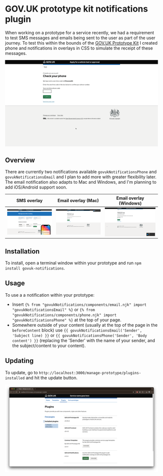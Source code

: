 # GOV.UK prototype kit notifications plugin

When working on a prototype for a service recently, we had a requirement to test SMS messages and emails being sent to the user as part of the user journey. To test this within the bounds of the [GOV.UK Prototype Kit](https://prototype-kit.service.gov.uk/) I created phone and notifications in overlays in CSS to simulate the receipt of these messages.

![Example of phone and email notifications](./screenshot-demo.gif?raw=true)

## Overview

There are currently two notifications available `govukNotificationsPhone` and `govukNotificationsEmail` and I plan to add more with greater flexibility later. The email notification also adapts to Mac and Windows, and I'm planning to add iOS/Android support soon.


| SMS overlay                                           | Email overlay (Mac)                                           | Email overlay (Windows)                                         |
| ----------------------------------------------------- | ------------------------------------------------------------- | --------------------------------------------------------------- |
| ![SMS overlay](./screenshot-phone-macos.png?raw=true) | ![Email overlay (Mac)](./screenshot-email-macos.png?raw=true) | ![Email overlay (Windows)](./screenshot-email-win.png?raw=true) |

## Installation

To install, open a terminal window within your prototype and run `npm install govuk-notifications`.

## Usage

To use a a notification within your prototype:
* Insert `{% from "govukNotifications/components/email.njk" import "govukNotificationsEmail" %}` or `{% from "govukNotifications/components/phone.njk" import "govukNotificationsPhone" %}` at the top of your page.
* Somewhere outside of your content (usually at the top of the page in the `beforeContent` block) use `{{ govukNotificationsEmail('Sender', 'Subject line) }}` or `{{ govukNotificationsPhone('Sender', 'Body content') }}` (replacing the 'Sender' with the name of your sender, and the subject/content to your content).

## Updating

To update, go to `http://localhost:3000/manage-prototype/plugins-installed` and hit the update button.

![Update view](./screenshot-update.png?raw=true)
